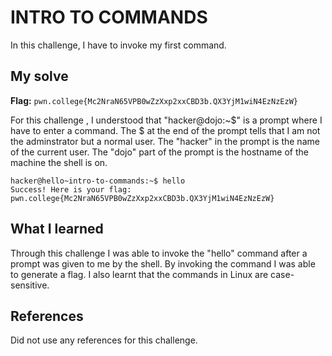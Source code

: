 # INTRO TO COMMANDS
In this challenge, I have to invoke my first command.

## My solve
**Flag:** `pwn.college{Mc2NraN65VPB0wZzXxp2xxCBD3b.QX3YjM1wiN4EzNzEzW}`

For this challenge , I understood that "hacker@dojo:~$" is a prompt where I have to enter a command. The $ at the end of the prompt tells that I am not the adminstrator but a normal user. The "hacker" in the prompt is the name of the current user. The "dojo" part of the prompt is the hostname of the machine the shell is on. 

```
hacker@hello~intro-to-commands:~$ hello
Success! Here is your flag:
pwn.college{Mc2NraN65VPB0wZzXxp2xxCBD3b.QX3YjM1wiN4EzNzEzW}

```

## What I learned
Through this challenge I was able to invoke the "hello" command after a prompt was given to me by the shell. By invoking the command I was able to generate a flag. I also learnt that the commands in Linux are case-sensitive.


## References 
Did not use any references for this challenge.
